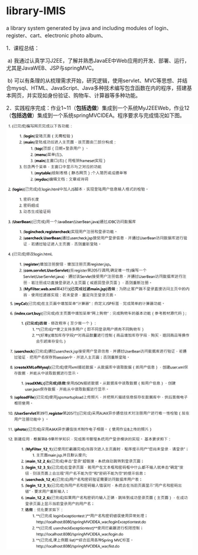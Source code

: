 # library-IMIS

a library system generated by java and including modules of login、register、cart、electronic photo album、

1．课程总结：

​	a)    我通过认真学习J2EE，了解并熟悉JavaEE中Web应用的开发、部署、运行，尤其是JavaWEB、JSP与springMVC。

​	b)   可以有条理的从梳理需求开始，研究逻辑，使用servlet、MVC等思想、并结合mysql、HTML、JavaScript、Java多种技术编写包含函数在内的程序，搭建基本网页，并实现如身份验证、购物车、计算器等多种功能。

2．实践程序完成：作业1~11（**包括选做**）集成到一个系统MyJ2EEWeb，作业12（**包括选做**）集成到一个系统springMVCIDEA。程序要求与完成情况如下图。

![img](image/README/clip_image002.jpg)		![img](image/README/clip_image002-16567181355271.jpg)![img](image/README/clip_image002-16567181731722.jpg)
